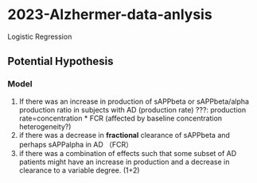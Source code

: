 # 2023-Alzhermer-data-anlysis
Logistic Regression

## Potential Hypothesis
### Model
1. If there was an increase in production of sAPPbeta or sAPPbeta/alpha production ratio in subjects with AD (production rate) ???: production rate=concentration * FCR (affected by baseline concentration heterogeneity?)
2. if there was a decrease in **fractional** clearance of sAPPbeta and perhaps sAPPalpha in AD （FCR）
3. if there was a combination of effects such that some subset of AD patients might have an increase in production and a decrease in clearance to a variable degree. (1+2)
